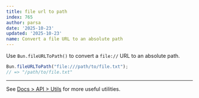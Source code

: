 ```yaml
---
title: file url to path
index: 765
author: parsa
date: '2025-10-23'
updated: '2025-10-23'
name: Convert a file URL to an absolute path
---
```


Use `Bun.fileURLToPath()` to convert a `file://` URL to an absolute path.

```ts
Bun.fileURLToPath("file:///path/to/file.txt");
// => "/path/to/file.txt"
```

---

See [Docs > API > Utils](https://bun.sh/docs/api/utils) for more useful utilities.
